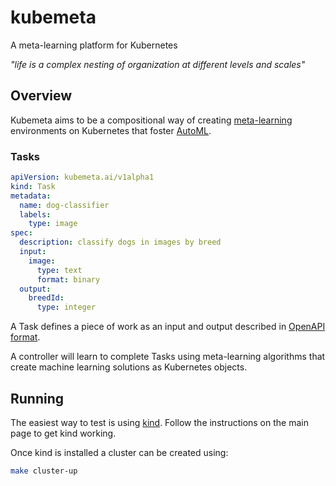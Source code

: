# kubemeta
A meta-learning platform for Kubernetes

*"life is a complex nesting of organization at different levels and scales"*
## Overview
Kubemeta aims to be a compositional way of creating [meta-learning](https://arxiv.org/abs/1810.03548) environments on Kubernetes that foster [AutoML](https://github.com/hibayesian/awesome-automl-papers).

### Tasks

```yaml
apiVersion: kubemeta.ai/v1alpha1
kind: Task
metadata:
  name: dog-classifier
  labels:
    type: image
spec:
  description: classify dogs in images by breed
  input:
    image:
      type: text
      format: binary
  output:
    breedId:
      type: integer
```
A Task defines a piece of work as an input and output described in [OpenAPI format](https://swagger.io/specification/).

A controller will learn to complete Tasks using meta-learning algorithms that create machine learning solutions as Kubernetes objects.

## Running

The easiest way to test is using [kind](https://github.com/kubernetes-sigs/kind). Follow the instructions on the main page to get kind working.

Once kind is installed a cluster can be created using:
```sh
make cluster-up
```
